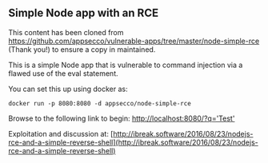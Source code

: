 ## Simple Node app with an RCE

This content has been cloned from https://github.com/appsecco/vulnerable-apps/tree/master/node-simple-rce (Thank you!) to ensure a copy in maintained.

This is a simple Node app that is vulnerable to command injection via a flawed use of the eval statement.

You can set this up using docker as:
```
docker run -p 8080:8080 -d appsecco/node-simple-rce
```

Browse to the following link to begin:
[http://localhost:8080/?q='Test'](http://localhost:8080/?q='Test'
)

Exploitation and discussion at:
[http://ibreak.software/2016/08/23/nodejs-rce-and-a-simple-reverse-shell](http://ibreak.software/2016/08/23/nodejs-rce-and-a-simple-reverse-shell)


